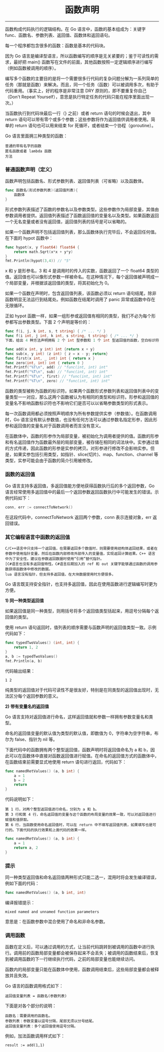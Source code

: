 <center><h1>函数声明</h1></center>

---

函数构成代码执行的逻辑结构。在 Go 语言中，函数的基本组成为：关键字 func、函数名、参数列表、返回值、函数体和返回语句。

每一个程序都包含很多的函数：函数是基本的代码块。

因为 Go 语言是编译型语言，所以函数编写的顺序是无关紧要的；鉴于可读性的需求，最好把 main() 函数写在文件的前面，其他函数按照一定逻辑顺序进行编写（例如函数被调用的顺序）。

编写多个函数的主要目的是将一个需要很多行代码的复杂问题分解为一系列简单的任务（那就是函数）来解决。而且，同一个任务（函数）可以被调用多次，有助于代码重用。（事实上，好的程序是非常注意 DRY 原则的，即不要重复你自己（Don't Repeat Yourself），意思是执行特定任务的代码只能在程序里面出现一次。）

当函数执行到代码块最后一行（} 之前）或者 return 语句的时候会退出，其中 return 语句可以带有零个或多个参数；这些参数将作为返回值供调用者使用。简单的 return 语句也可以用来结束 for 死循环，或者结束一个协程（goroutine）。

Go 语言里面拥三种类型的函数：

```
普通的带有名字的函数
匿名函数或者 lambda 函数
方法
```

### 普通函数声明（定义）

函数声明包括函数名、形式参数列表、返回值列表（可省略）以及函数体。

```go
func 函数名(形式参数列表)(返回值列表){
    函数体
}
```

形式参数列表描述了函数的参数名以及参数类型。这些参数作为局部变量，其值由参数调用者提供。返回值列表描述了函数返回值的变量名以及类型。如果函数返回一个无名变量或者没有返回值，返回值列表的括号是可以省略的。

如果一个函数声明不包括返回值列表，那么函数体执行完毕后，不会返回任何值。 在下面的 hypot 函数中：

```go
func hypot(x, y float64) float64 {
    return math.Sqrt(x*x + y*y)
}
fmt.Println(hypot(3,4)) // "5"
```

x 和 y 是形参名，3 和 4 是调用时的传入的实数，函数返回了一个 float64 类型的值。返回值也可以像形式参数一样被命名。在这种情况下，每个返回值被声明成一个局部变量，并根据该返回值的类型，将其初始化为 0。

如果一个函数在声明时，包含返回值列表，该函数必须以 return 语句结尾，除非函数明显无法运行到结尾处。例如函数在结尾时调用了 panic 异常或函数中存在无限循环。

正如 hypot 函数一样，如果一组形参或返回值有相同的类型，我们不必为每个形参都写出参数类型。下面 2 个声明是等价的：

```go
func f(i, j, k int, s, t string) { /* ... */ }
func f(i int, j int, k int, s string, t string) { /* ... */ }
下面，给出 4 种方法声明拥有 2 个 int 型参数和 1 个 int 型返回值的函数，空白标识符 _ 可以强调某个参数未被使用。

func add(x int, y int) int {return x + y}
func sub(x, y int) (z int) { z = x - y; return}
func first(x int, _ int) int { return x }
func zero(int, int) int { return 0 }
fmt.Printf("%T\n", add) // "func(int, int) int"
fmt.Printf("%T\n", sub) // "func(int, int) int"
fmt.Printf("%T\n", first) // "func(int, int) int"
fmt.Printf("%T\n", zero) // "func(int, int) int"
```

函数的类型被称为函数的标识符。如果两个函数形式参数列表和返回值列表中的变量类型一一对应，那么这两个函数被认为有相同的类型和标识符。形参和返回值的变量名不影响函数标识符也不影响它们是否可以以省略参数类型的形式表示。

每一次函数调用都必须按照声明顺序为所有参数提供实参（参数值）。在函数调用时，Go 语言没有默认参数值，也没有任何方法可以通过参数名指定形参，因此形参和返回值的变量名对于函数调用者而言没有意义。

在函数体中，函数的形参作为局部变量，被初始化为调用者提供的值。函数的形参和有名返回值作为函数最外层的局部变量，被存储在相同的词法块中。实参通过值的方式传递，因此函数的形参是实参的拷贝。对形参进行修改不会影响实参。但是，如果实参包括引用类型，如指针、slice(切片)、map、function、channel 等类型，实参可能会由于函数的简介引用被修改。

### 函数的返回值

Go 语言支持多返回值，多返回值能方便地获得函数执行后的多个返回参数，Go 语言经常使用多返回值中的最后一个返回参数返回函数执行中可能发生的错误。示例代码如下：

```go
conn, err := connectToNetwork()
```

在这段代码中，connectToNetwork 返回两个参数，conn 表示连接对象，err 返回错误。

### 其它编程语言中函数的返回值

```
C/C++语言中只支持一个返回值，在需要返回多个数值时，则需要使用结构体返回结果，或者在参数中使用指针变量，然后在函数内部修改外部传入的变量值，实现返回计算结果。C++ 语言中为了安全性，建议在参数返回数据时使用“引用”替代指针。
[C#语言也没有多返回值特性。C#语言后期加入的 ref 和 out 关键字能够通过函数的调用参数获得函数体中修改的数据。
lua 语言没有指针，但支持多返回值，在大块数据使用时方便很多。
```

Go 语言既支持安全指针，也支持多返回值，因此在使用函数进行逻辑编写时更为方便。

**1) 同一种类型返回值**

如果返回值是同一种类型，则用括号将多个返回值类型括起来，用逗号分隔每个返回值的类型。

使用 return 语句返回时，值列表的顺序需要与函数声明的返回值类型一致。示例代码如下：

```go
func typedTwoValues() (int, int) {
    return 1, 2
}
a, b := typedTwoValues()
fmt.Println(a, b)
```

代码输出结果：

```
1 2
```

纯类型的返回值对于代码可读性不是很友好，特别是在同类型的返回值出现时，无法区分每个返回参数的意义。

**2) 带有变量名的返回值**

Go 语言支持对返回值进行命名，这样返回值就和参数一样拥有参数变量名和类型。

命名的返回值变量的默认值为类型的默认值，即数值为 0，字符串为空字符串，布尔为 false、指针为 nil 等。

下面代码中的函数拥有两个整型返回值，函数声明时将返回值命名为 a 和 b，因此可以在函数体中直接对函数返回值进行赋值。在命名的返回值方式的函数体中，在函数结束前需要显式地使用 return 语句进行返回，代码如下：

```go
func namedRetValues() (a, b int) {
    a = 1
    b = 2
    return
}
```

代码说明如下：

```
第 1 行，对两个整型返回值进行命名，分别为 a 和 b。
第 3 行和第 4 行，命名返回值的变量与这个函数的布局变量的效果一致，可以对返回值进行赋值和值获取。
第 6 行，当函数使用命名返回值时，可以在 return 中不填写返回值列表，如果填写也是可行的。下面代码的执行效果和上面代码的效果一样。
```

```go
func namedRetValues() (a, b int) {
    a = 1
    return a, 2
}
```

### 提示

同一种类型返回值和命名返回值两种形式只能二选一，混用时将会发生编译错误，例如下面的代码：

```go
func namedRetValues() (a, b int, int)
```

编译报错提示：

```
mixed named and unnamed function parameters
```

意思是：在函数参数中混合使用了命名和非命名参数。

### 调用函数

函数在定义后，可以通过调用的方式，让当前代码跳转到被调用的函数中进行执行。调用前的函数局部变量都会被保存起来不会丢失；被调用的函数结束后，恢复到被调用函数的下一行继续执行代码，之前的局部变量也能继续访问。

函数内的局部变量只能在函数体中使用，函数调用结束后，这些局部变量都会被释放并且失效。

Go 语言的函数调用格式如下：

```
返回值变量列表 = 函数名(参数列表)
```

下面是对各个部分的说明：

```
函数名：需要调用的函数名。
参数列表：参数变量以逗号分隔，尾部无须以分号结尾。
返回值变量列表：多个返回值使用逗号分隔。
```

例如，加法函数调用样式如下：

```
result := add(1,1)
```
